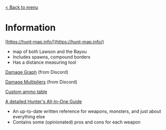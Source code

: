
[< Back to menu](index)

# Information  
[https://hunt-map.info/](https://hunt-map.info/)

* map of both Lawson and the Bayou
* Includes spawns, compound borders
* Has a distance measuring tool

[Damage Graph](https://media.discordapp.net/attachments/350202864242655234/692790654593400903/projectile_drop_new.png?width=1348&height=843) (from Discord)

[Damage Multipliers](https://media.discordapp.net/attachments/350202864242655234/692799272017461315/27.jpg?width=1499&height=843) (from Discord)

[Custom ammo table](https://m.imgur.com/2PmOI0v?r)

[A detailed Hunter's All-In-One Guide](https://steamcommunity.com/sharedfiles/filedetails/?id=1443266818)

* An up-to-date written reference for weapons, monsters, and just about everything else
* Contains some (opinionated) pros and cons for each weapon
